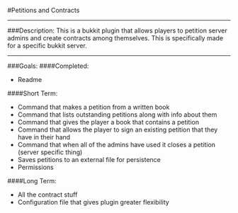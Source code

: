 #Petitions and Contracts

---
###Description:
This is a bukkit plugin that allows players to petition server admins and create contracts among themselves. This is specifically made for a specific bukkit server.

---
###Goals:
####Completed:
* Readme

####Short Term:
* Command that makes a petition from a written book
* Command that lists outstanding petitions along with info about them
* Command that gives the player a book that contains a petition
* Command that allows the player to sign an existing petition that they have in their hand
* Command that when all of the admins have used it closes a petition (server specific thing)
* Saves petitions to an external file for persistence
* Permissions

####Long Term:
* All the contract stuff
* Configuration file that gives plugin greater flexibility